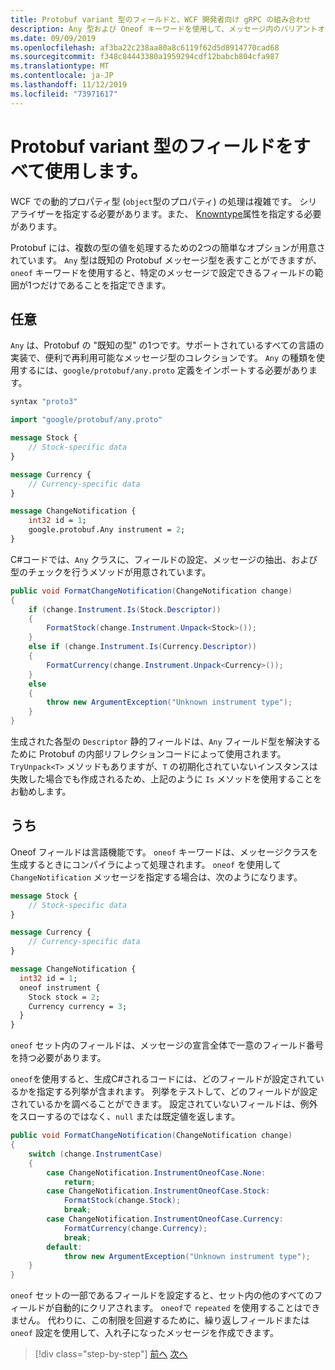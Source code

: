```yaml
---
title: Protobuf variant 型のフィールドと、WCF 開発者向け gRPC の組み合わせ
description: Any 型および Oneof キーワードを使用して、メッセージ内のバリアントオブジェクト型を表す方法について説明します。
ms.date: 09/09/2019
ms.openlocfilehash: af3ba22c238aa80a8c6119f62d5d8914770cad68
ms.sourcegitcommit: f348c84443380a1959294cdf12babcb804cfa987
ms.translationtype: MT
ms.contentlocale: ja-JP
ms.lasthandoff: 11/12/2019
ms.locfileid: "73971617"
---
```

# <a name="protobuf-any-and-oneof-fields-for-variant-types"></a>Protobuf variant 型のフィールドをすべて使用します。

WCF での動的プロパティ型 (`object`型のプロパティ) の処理は複雑です。 シリアライザーを指定する必要があります。また、 [Knowntype](xref:System.Runtime.Serialization.KnownTypeAttribute)属性を指定する必要があります。

Protobuf には、複数の型の値を処理するための2つの簡単なオプションが用意されています。 `Any` 型は既知の Protobuf メッセージ型を表すことができますが、`oneof` キーワードを使用すると、特定のメッセージで設定できるフィールドの範囲が1つだけであることを指定できます。

## <a name="any"></a>任意

`Any` は、Protobuf の "既知の型" の1つです。サポートされているすべての言語の実装で、便利で再利用可能なメッセージ型のコレクションです。 `Any` の種類を使用するには、`google/protobuf/any.proto` 定義をインポートする必要があります。

```protobuf
syntax "proto3"

import "google/protobuf/any.proto"

message Stock {
    // Stock-specific data
}

message Currency {
    // Currency-specific data
}

message ChangeNotification {
    int32 id = 1;
    google.protobuf.Any instrument = 2;
}
```

C#コードでは、`Any` クラスに、フィールドの設定、メッセージの抽出、および型のチェックを行うメソッドが用意されています。

```csharp
public void FormatChangeNotification(ChangeNotification change)
{
    if (change.Instrument.Is(Stock.Descriptor))
    {
        FormatStock(change.Instrument.Unpack<Stock>());
    }
    else if (change.Instrument.Is(Currency.Descriptor))
    {
        FormatCurrency(change.Instrument.Unpack<Currency>());
    }
    else
    {
        throw new ArgumentException("Unknown instrument type");
    }
}
```

生成された各型の `Descriptor` 静的フィールドは、`Any` フィールド型を解決するために Protobuf の内部リフレクションコードによって使用されます。 `TryUnpack<T>` メソッドもありますが、`T` の初期化されていないインスタンスは失敗した場合でも作成されるため、上記のように `Is` メソッドを使用することをお勧めします。

## <a name="oneof"></a>うち

Oneof フィールドは言語機能です。 `oneof` キーワードは、メッセージクラスを生成するときにコンパイラによって処理されます。 `oneof` を使用して `ChangeNotification` メッセージを指定する場合は、次のようになります。

```protobuf
message Stock {
    // Stock-specific data
}

message Currency {
    // Currency-specific data
}

message ChangeNotification {
  int32 id = 1;
  oneof instrument {
    Stock stock = 2;
    Currency currency = 3;
  }
}
```

`oneof` セット内のフィールドは、メッセージの宣言全体で一意のフィールド番号を持つ必要があります。

`oneof`を使用すると、生成C#されるコードには、どのフィールドが設定されているかを指定する列挙が含まれます。 列挙をテストして、どのフィールドが設定されているかを調べることができます。 設定されていないフィールドは、例外をスローするのではなく、`null` または既定値を返します。

```csharp
public void FormatChangeNotification(ChangeNotification change)
{
    switch (change.InstrumentCase)
    {
        case ChangeNotification.InstrumentOneofCase.None:
            return;
        case ChangeNotification.InstrumentOneofCase.Stock:
            FormatStock(change.Stock);
            break;
        case ChangeNotification.InstrumentOneofCase.Currency:
            FormatCurrency(change.Currency);
            break;
        default:
            throw new ArgumentException("Unknown instrument type");
    }
}
```

`oneof` セットの一部であるフィールドを設定すると、セット内の他のすべてのフィールドが自動的にクリアされます。 `oneof`で `repeated` を使用することはできません。 代わりに、この制限を回避するために、繰り返しフィールドまたは `oneof` 設定を使用して、入れ子になったメッセージを作成できます。

>[!div class="step-by-step"]
>[前へ](protobuf-reserved.md)
>[次へ](protobuf-enums.md)
